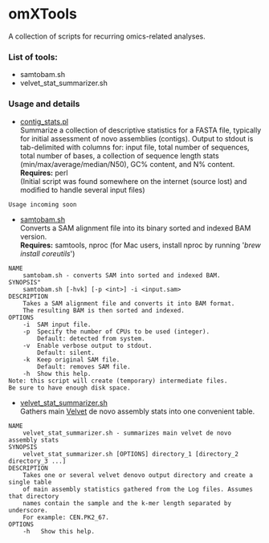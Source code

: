 # omXTools
A collection of scripts for recurring omics-related analyses.

### List of tools:
   - samtobam.sh
   - velvet_stat_summarizer.sh

### Usage and details
   - [contig_stats.pl](https://github.com/athieffry/omXTools/blob/master/contig_stats.pl)<br>
Summarize a collection of descriptive statistics for a FASTA file, typically for initial assessment of novo assemblies (contigs).
Output to stdout is tab-delimited with columns for: input file, total number of sequences, total number of bases, a collection of sequence length stats (min/max/average/median/N50), GC% content, and N% content.<br>
**Requires:** perl<br>
(Initial script was found somewhere on the internet (source lost) and modified to handle several input files)<br>
```
Usage incoming soon
```
   - [samtobam.sh](https://github.com/athieffry/omXTools/blob/master/samtobam.sh)<br>
Converts a SAM alignment file into its binary sorted and indexed BAM version.<br>
**Requires:** samtools, nproc (for Mac users, install nproc by running '_brew install coreutils_')
```
NAME
    samtobam.sh - converts SAM into sorted and indexed BAM.
SYNOPSIS"
    samtobam.sh [-hvk] [-p <int>] -i <input.sam>
DESCRIPTION
    Takes a SAM alignment file and converts it into BAM format.
    The resulting BAM is then sorted and indexed.
OPTIONS
    -i  SAM input file.
    -p  Specify the number of CPUs to be used (integer).
        Default: detected from system.
    -v  Enable verbose output to stdout.
        Default: silent.
    -k  Keep original SAM file.
        Default: removes SAM file.
    -h  Show this help.
Note: this script will create (temporary) intermediate files.
Be sure to have enough disk space.
```

- [velvet_stat_summarizer.sh](https://github.com/athieffry/omXTools/blob/master/velvet_stat_summarizer.sh)<br>
Gathers main [Velvet](https://www.ebi.ac.uk/~zerbino/velvet/) de novo assembly stats into one convenient table.<br>
```
NAME
    velvet_stat_summarizer.sh - summarizes main velvet de novo assembly stats
SYNOPSIS
    velvet_stat_summarizer.sh [OPTIONS] directory_1 [directory_2 directory_3 ...]
DESCRIPTION
    Takes one or several velvet denovo output directory and create a single table
    of main assembly statistics gathered from the Log files. Assumes that directory
    names contain the sample and the k-mer length separated by underscore.
    For example: CEN.PK2_67.
OPTIONS
    -h   Show this help.
```
